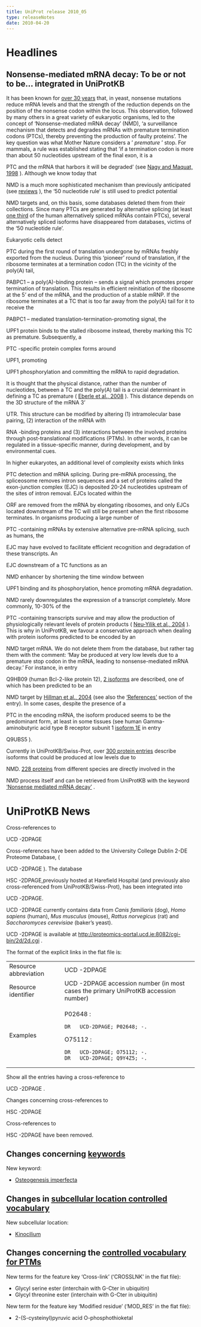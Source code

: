 ```yaml
---
title: UniProt release 2010_05
type: releaseNotes
date: 2010-04-20
---
```


# Headlines

## Nonsense-mediated mRNA decay: To be or not to be… integrated in UniProtKB

It has been known for [over 30 years](http://www.ncbi.nlm.nih.gov/pubmed/388431) that, in yeast, nonsense mutations reduce mRNA levels and that the strength of the reduction depends on the position of the nonsense codon within the locus. This observation, followed by many others in a great variety of eukaryotic organisms, led to the concept of ‘Nonsense-mediated mRNA decay’ (NMD), ‘a surveillance mechanism that detects and degrades mRNAs with premature termination codons (PTCs), thereby preventing the production of faulty proteins’. The key question was what Mother Nature considers a ’ _premature_ ’ stop. For mammals, a rule was established stating that ’if a termination codon is more than about 50 nucleotides upstream of the final exon, it is a

PTC and the mRNA that harbors it will be degraded’ (see [Nagy and Maquat, 1998](http://www.ncbi.nlm.nih.gov/pubmed/9644970) ). Although we know today that

NMD is a much more sophisticated mechanism than previously anticipated (see [reviews](http://www.ncbi.nlm.nih.gov/pubmed/19859661,19359157,19162024,18524595) ), the ‘50 nucleotide rule’ is still used to predict potential

NMD targets and, on this basis, some databases deleted them from their collections. Since many PTCs are generated by alternative splicing (at least [one third](http://www.ncbi.nlm.nih.gov/pubmed/12502788) of the human alternatively spliced mRNAs contain PTCs), several alternatively spliced isoforms have disappeared from databases, victims of the ‘50 nucleotide rule’.

Eukaryotic cells detect

PTC during the first round of translation undergone by mRNAs freshly exported from the nucleus. During this ‘pioneer’ round of translation, if the ribosome terminates at a termination codon (TC) in the vicinity of the poly(A) tail,

PABPC1 – a poly(A)-binding protein – sends a signal which promotes proper termination of translation. This results in efficient reinitiation of the ribosome at the 5’ end of the mRNA, and the production of a stable mRNP. If the ribosome terminates at a TC that is too far away from the poly(A) tail for it to receive the

PABPC1 – mediated translation-termination-promoting signal, the

UPF1 protein binds to the stalled ribosome instead, thereby marking this TC as premature. Subsequently, a

PTC -specific protein complex forms around

UPF1, promoting

UPF1 phosphorylation and committing the mRNA to rapid degradation.

It is thought that the physical distance, rather than the number of nucleotides, between a TC and the poly(A) tail is a crucial determinant in defining a TC as premature ( [Eberle et al., 2008](http://www.ncbi.nlm.nih.gov/pubmed/18447580) ). This distance depends on the 3D structure of the mRNA 3’

UTR. This structure can be modified by altering (1) intramolecular base pairing, (2) interaction of the mRNA with

RNA -binding proteins and (3) interactions between the involved proteins through post-translational modifications (PTMs). In other words, it can be regulated in a tissue-specific manner, during development, and by environmental cues.

In higher eukaryotes, an additional level of complexity exists which links

PTC detection and mRNA splicing. During pre-mRNA processing, the spliceosome removes intron sequences and a set of proteins called the exon-junction complex (EJC) is deposited 20-24 nucleotides upstream of the sites of intron removal. EJCs located within the

ORF are removed from the mRNA by elongating ribosomes, and only EJCs located downstream of the TC will still be present when the first ribosome terminates. In organisms producing a large number of

PTC -containing mRNAs by extensive alternative pre-mRNA splicing, such as humans, the

EJC may have evolved to facilitate efficient recognition and degradation of these transcripts. An

EJC downstream of a TC functions as an

NMD enhancer by shortening the time window between

UPF1 binding and its phosphorylation, hence promoting mRNA degradation.

NMD rarely downregulates the expression of a transcript completely. More commonly, 10-30% of the

PTC -containing transcripts survive and may allow the production of physiologically relevant levels of protein products ( [Neu-Yilik et al., 2004](http://www.ncbi.nlm.nih.gov/pubmed/15059251) ). This is why in UniProtKB, we favour a conservative approach when dealing with protein isoforms predicted to be encoded by an

NMD target mRNA. We do not delete them from the database, but rather tag them with the comment: ‘May be produced at very low levels due to a premature stop codon in the mRNA, leading to nonsense-mediated mRNA decay.’ For instance, in entry

Q9HB09 (human Bcl-2-like protein 12), [2 isoforms](https://www.uniprot.org/uniprotkb/Q9HB09#section_alternative) are described, one of which has been predicted to be an

NMD target by [Hillman et al., 2004](http://www.ncbi.nlm.nih.gov/pubmed/14759258) (see also the [‘References’](https://www.uniprot.org/uniprotkb/Q9HB09#section_ref) section of the entry). In some cases, despite the presence of a

PTC in the encoding mRNA, the isoform produced seems to be the predominant form, at least in some tissues (see human Gamma-aminobutyric acid type B receptor subunit 1 [isoform 1E](https://www.uniprot.org/uniprotkb/Q9UBS5#section_alternative) in entry

Q9UBS5 ).

Currently in UniProtKB/Swiss-Prot, over [300 protein entries](https://www.uniprot.org/uniprotkb?query=%22nonsense+mediated+mrna+decay%22+AND+reviewed:true+NOT+keyword:KW-0866) describe isoforms that could be produced at low levels due to

NMD. [228 proteins](https://www.uniprot.org/uniprotkb?query=keyword:KW-0866) from different species are directly involved in the

NMD process itself and can be retrieved from UniProtKB with the keyword [‘Nonsense mediated mRNA decay’](https://www.uniprot.org/keywords/KW-0866) .

# UniProtKB News

Cross-references to

UCD -2DPAGE

Cross-references have been added to the University College Dublin 2-DE Proteome Database, (

UCD -2DPAGE ). The database

HSC -2DPAGE,previously hosted at Harefield Hospital (and previously also cross-referenced from UniProtKB/Swiss-Prot), has been integrated into

UCD -2DPAGE.

UCD -2DPAGE currently contains data from _Canis familiaris_ (dog), _Homo sapiens_ (human), _Mus musculus_ (mouse), _Rattus norvegicus_ (rat) and _Saccharomyces cerevisiae_ (baker’s yeast).

UCD -2DPAGE is available at <http://proteomics-portal.ucd.ie:8082/cgi-bin/2d/2d.cgi> .

The format of the explicit links in the flat file is:

<table><colgroup><col style="width: 29%" /><col style="width: 70%" /></colgroup><tbody><tr class="odd"><td>Resource abbreviation</td><td>UCD -2DPAGE</td></tr><tr class="even"><td>Resource identifier</td><td>UCD -2DPAGE accession number (in most cases the primary UniProtKB accession number)</td></tr><tr class="odd"><td>Examples</td><td><p>P02648 :</p><pre><code>DR   UCD-2DPAGE; P02648; -.</code></pre><p>O75112 :</p><pre><code>DR   UCD-2DPAGE; O75112; -.
DR   UCD-2DPAGE; Q9Y4Z5; -.</code></pre></td></tr></tbody></table>

Show all the entries having a cross-reference to

UCD -2DPAGE .

Changes concerning cross-references to

HSC -2DPAGE

Cross-references to

HSC -2DPAGE have been removed.

## Changes concerning [keywords](https://ftp.uniprot.org/pub/databases/uniprot/current_release/knowledgebase/complete/docs/?keywlist)

New keyword:

- [Osteogenesis imperfecta](https://www.uniprot.org/keywords/KW-1065)

## Changes in [subcellular location controlled vocabulary](https://ftp.uniprot.org/pub/databases/uniprot/current_release/knowledgebase/complete/docs/?subcell)

New subcellular location:

- [Kinocilium](https://www.uniprot.org/locations/SL-0460)

## Changes concerning the [controlled vocabulary for PTMs](https://ftp.uniprot.org/pub/databases/uniprot/current_release/knowledgebase/complete/docs/ptmlist)

New terms for the feature key ‘Cross-link’ (‘CROSSLNK’ in the flat file):

- Glycyl serine ester (interchain with G-Cter in ubiquitin)
- Glycyl threonine ester (interchain with G-Cter in ubiquitin)

New term for the feature key ‘Modified residue’ (‘MOD_RES’ in the flat file):

- 2-(S-cysteinyl)pyruvic acid O-phosphothioketal
